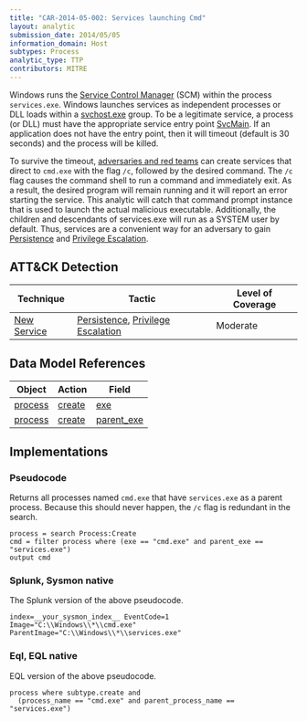 ```yaml
---
title: "CAR-2014-05-002: Services launching Cmd"
layout: analytic
submission_date: 2014/05/05
information_domain: Host
subtypes: Process
analytic_type: TTP
contributors: MITRE
---
```


Windows runs the [Service Control Manager](https://en.wikipedia.org/wiki/Service_Control_Manager) (SCM) within the process `services.exe`. Windows launches services as independent processes or DLL loads within a [svchost.exe](https://en.wikipedia.org/wiki/svchost.exe) group. To be a legitimate service, a process (or DLL) must have the appropriate service entry point [SvcMain](https://msdn.microsoft.com/en-us/library/windows/desktop/ms687414.aspx). If an application does not have the entry point, then it will timeout (default is 30 seconds) and the process will be killed.

To survive the timeout, [adversaries and red teams](https://www.operationblockbuster.com/wp-content/uploads/2016/02/Operation-Blockbuster-RAT-and-Staging-Report.pdf) can create services that direct to `cmd.exe` with the flag `/c`, followed by the desired command. The `/c` flag causes the command shell to run a command and immediately exit. As a result, the desired program will remain running and it will report an error starting the service. This analytic will catch that command prompt instance that is used to launch the actual malicious executable. Additionally, the children and descendants of services.exe will run as a SYSTEM user by default. Thus, services are a convenient way for an adversary to gain [Persistence](https://attack.mitre.org/tactics/TA0003) and [Privilege Escalation](https://attack.mitre.org/tactics/TA0004).

## ATT&CK Detection

|Technique |Tactic |Level of Coverage |
|---|---|---|
|[New Service](https://attack.mitre.org/techniques/T1050/)|[Persistence](https://attack.mitre.org/tactics/TA0003/), [Privilege Escalation](https://attack.mitre.org/tactics/TA0004/)|Moderate|

## Data Model References

|Object|Action|Field|
|---|---|---|
|[process](/data_model/process) | [create](/data_model/process#create) | [exe](/data_model/process#exe) |
|[process](/data_model/process) | [create](/data_model/process#create) | [parent_exe](/data_model/process#parent_exe) |


## Implementations

### Pseudocode

Returns all processes named `cmd.exe` that have `services.exe` as a parent process. Because this should never happen, the `/c` flag is redundant in the search.


```
process = search Process:Create
cmd = filter process where (exe == "cmd.exe" and parent_exe == "services.exe")
output cmd
```


### Splunk, Sysmon native

The Splunk version of the above pseudocode.


```
index=__your_sysmon_index__ EventCode=1 Image="C:\\Windows\\*\\cmd.exe" ParentImage="C:\\Windows\\*\\services.exe"
```


### Eql, EQL native

EQL version of the above pseudocode.


```
process where subtype.create and
  (process_name == "cmd.exe" and parent_process_name == "services.exe")
```


